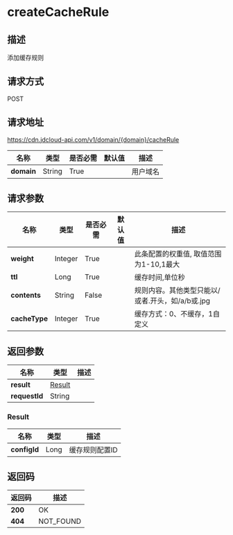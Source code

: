 # createCacheRule


## 描述
添加缓存规则

## 请求方式
POST

## 请求地址
https://cdn.jdcloud-api.com/v1/domain/{domain}/cacheRule

|名称|类型|是否必需|默认值|描述|
|---|---|---|---|---|
|**domain**|String|True| |用户域名|

## 请求参数
|名称|类型|是否必需|默认值|描述|
|---|---|---|---|---|
|**weight**|Integer|True| |此条配置的权重值, 取值范围为1-10,1最大|
|**ttl**|Long|True| |缓存时间,单位秒|
|**contents**|String|False| |规则内容。其他类型只能以/或者.开头，如/a/b或.jpg|
|**cacheType**|Integer|True| |缓存方式：0、不缓存，1自定义|


## 返回参数
|名称|类型|描述|
|---|---|---|
|**result**|[Result](#result)| |
|**requestId**|String| |

### <div id="Result">Result</div>
|名称|类型|描述|
|---|---|---|
|**configId**|Long|缓存规则配置ID|

## 返回码
|返回码|描述|
|---|---|
|**200**|OK|
|**404**|NOT_FOUND|
